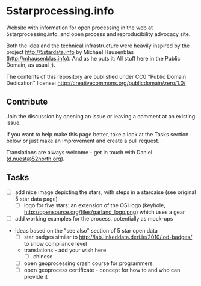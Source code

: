 # 5starprocessing.info

Website with information for open processing in the web at 5starprocessing.info, and open process and reproducibility advocacy site.

Both the idea and the technical infrastructure were heavily inspired by the project http://5stardata.info by Michael Hausenblas (http://mhausenblas.info). And as he puts it: All stuff here in the Public Domain, as usual ;).

The contents of this repository are published under CC0 "Public Domain Dedication" license: http://creativecommons.org/publicdomain/zero/1.0/

## Contribute

Join the discussion by opening an issue or leaving a comment at an existing issue.

If you want to help make this page better, take a look at the Tasks section below or just make an improvement and create a pull request.

Translations are always welcome - get in touch with Daniel (d.nuest@52north.org).

## Tasks

* [ ] add nice image depicting the stars, with steps in a starcaise (see original 5 star data page)
  * [ ] logo for five stars: an extension of the OSI logo (keyhole, http://opensource.org/files/garland_logo.png) which uses a gear
* [ ] add working examples for the process, potentially as mock-ups
* ideas based on the "see also" section of 5 star open data
  * [ ] star badges similar to http://lab.linkeddata.deri.ie/2010/lod-badges/ to show compliance level
  * translations - add your wish here
    * [ ] chinese
  * [ ] open geoprocessing crash course for programmers
  * [ ] open geoprocess certificate - concept for how to and who can provide it